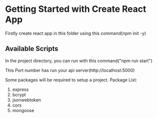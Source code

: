 # Getting Started with Create React App
Firstly create react app in this folder using this command(npm init -y)

## Available Scripts
In the project directory, you can run with this command("npm run start")

This Port number has run your api server(http://localhost:5000)

Some packages will be required to setup a project. Package List:
1. express
2. bcrypt
3. jsonwebtoken
4. cors
5. mongoose